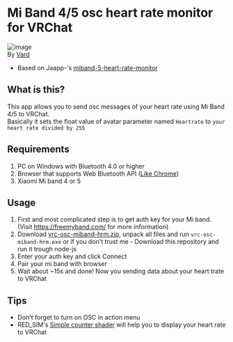 # Mi Band 4/5 osc heart rate monitor for VRChat
![image](https://i.imgur.com/J6bFJ7u.png)  
By [Vard](https://twitter.com/VardFree)
- Based on Jaapp-'s [miband-5-heart-rate-monitor](https://github.com/Jaapp-/miband-5-heart-rate-monitor)

## What is this?
This app allows you to send osc messages of your heart rate using Mi Band 4/5 to VRChat.  
Basically it sets the float value of avatar parameter named `Heartrate` to `your heart rate divided by 255`

## Requirements
1. PC on Windows with Bluetooth 4.0 or higher
2. Browser that supports Web Bluetooth API ([Like Chrome](https://google.com/chrome))
3. Xiaomi Mi band 4 or 5

## Usage
1. First and most complicated step is to get auth key for your Mi band. (Visit https://freemyband.com/ for more information)
2. Download [vrc-osc-miband-hrm.zip](https://github.com/vard88508/vrc-osc-miband-hrm/releases), unpack all files and run `vrc-osc-miband-hrm.exe` or if you don't trust me - Download this repository and run it trough node-js
3. Enter your auth key and click Connect
4. Pair your mi band with browser
5. Wait about ~15s and done! Now you sending data about your heart trate to VRChat

## Tips
- Don't forget to turn on OSC in action menu
- RED_SIM's [Simple counter shader](https://patreon.com/posts/62864361) will help you to display your heart rate to VRChat
